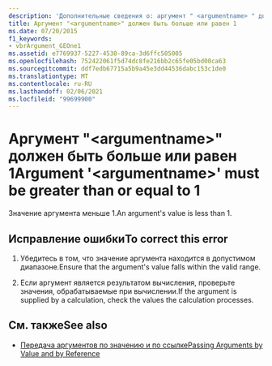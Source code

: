 ```yaml
---
description: 'Дополнительные сведения о: аргумент " <argumentname> " должен быть больше или равен 1'
title: Аргумент "<argumentname>" должен быть больше или равен 1
ms.date: 07/20/2015
f1_keywords:
- vbrArgument_GEOne1
ms.assetid: e7769937-5227-4530-89ca-3d6ffc505005
ms.openlocfilehash: 752422061f5d74dc8fe216bb2c65fe05bd00ca63
ms.sourcegitcommit: ddf7edb67715a5b9a45e3dd44536dabc153c1de0
ms.translationtype: MT
ms.contentlocale: ru-RU
ms.lasthandoff: 02/06/2021
ms.locfileid: "99699900"
---
```

# <a name="argument-argumentname-must-be-greater-than-or-equal-to-1"></a><span data-ttu-id="81b4a-103">Аргумент "\<argumentname>" должен быть больше или равен 1</span><span class="sxs-lookup"><span data-stu-id="81b4a-103">Argument '\<argumentname>' must be greater than or equal to 1</span></span>

<span data-ttu-id="81b4a-104">Значение аргумента меньше 1.</span><span class="sxs-lookup"><span data-stu-id="81b4a-104">An argument's value is less than 1.</span></span>  
  
## <a name="to-correct-this-error"></a><span data-ttu-id="81b4a-105">Исправление ошибки</span><span class="sxs-lookup"><span data-stu-id="81b4a-105">To correct this error</span></span>  
  
1. <span data-ttu-id="81b4a-106">Убедитесь в том, что значение аргумента находится в допустимом диапазоне.</span><span class="sxs-lookup"><span data-stu-id="81b4a-106">Ensure that the argument's value falls within the valid range.</span></span>  
  
2. <span data-ttu-id="81b4a-107">Если аргумент является результатом вычисления, проверьте значения, обрабатываемые при вычислении.</span><span class="sxs-lookup"><span data-stu-id="81b4a-107">If the argument is supplied by a calculation, check the values the calculation processes.</span></span>  
  
## <a name="see-also"></a><span data-ttu-id="81b4a-108">См. также</span><span class="sxs-lookup"><span data-stu-id="81b4a-108">See also</span></span>

- [<span data-ttu-id="81b4a-109">Передача аргументов по значению и по ссылке</span><span class="sxs-lookup"><span data-stu-id="81b4a-109">Passing Arguments by Value and by Reference</span></span>](../programming-guide/language-features/procedures/passing-arguments-by-value-and-by-reference.md)
